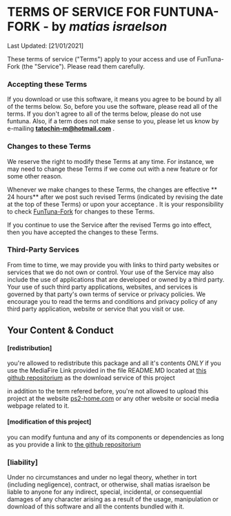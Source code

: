 #  TERMS OF SERVICE FOR FUNTUNA-FORK - by *matias israelson*

Last Updated: [21/01/2021]

These terms of service ("Terms") apply to your access and use of FunTuna-Fork (the "Service"). Please read them carefully.

### Accepting these Terms

If you download or use this software, it means you agree to be bound by all of the terms below. So, before you use the software, please read all of the terms. If you don't agree to all of the terms below, please do not use funtuna. Also, if a term does not make sense to you, please let us know by e-mailing **tatochin-m@hotmail.com** .


### Changes to these Terms

We reserve the right to modify these Terms at any time. For instance, we may need to change these Terms if we come out with a new feature or for some other reason.

Whenever we make changes to these Terms, the changes are effective ** 24 hours** after we post such revised Terms (indicated by revising the date at the top of these Terms) or upon your acceptance . It is your responsibility to check [FunTuna-Fork](https://github.com/israpps/Funtuna-Fork "Funtuna-Fork main repositorium")  for changes to these Terms.

If you continue to use the Service after the revised Terms go into effect, then you have accepted the changes to these Terms.

### Third-Party Services

From time to time, we may provide you with links to third party websites or services that we do not own or control. Your use of the Service may also include the use of applications that are developed or owned by a third party. Your use of such third party applications, websites, and services is governed by that party's own terms of service or privacy policies. We encourage you to read the terms and conditions and privacy policy of any third party application, website or service that you visit or use.

## Your Content & Conduct

#### [redistribution]

you're allowed to redistribute this package and all it's contents *ONLY* if you use the MediaFire Link provided in the file README.MD located at [this github repositorium](https://github.com/israpps/Funtuna-Fork "Funtuna-Fork main repositorium") as the download service of this project

in addition to the term refered before, you're not allowed to upload this project at the website [ps2-home.com](https://www.ps2-home.com) or any other website or social media webpage related to it.


#### [modification of this project]

you can modify funtuna and any of its components or dependencies as long as you provide a link to [the github repositorium](https://github.com/israpps/Funtuna-Fork "Funtuna-Fork main repositorium")

### [liability]
Under no circumstances and under no legal theory,
whether in tort (including negligence), contract, or otherwise, shall matias israelson be liable to anyone for any indirect, special, incidental, or
consequential damages of any character arising as a result of the usage, manipulation or download of this software and all the contents bundled with it.

